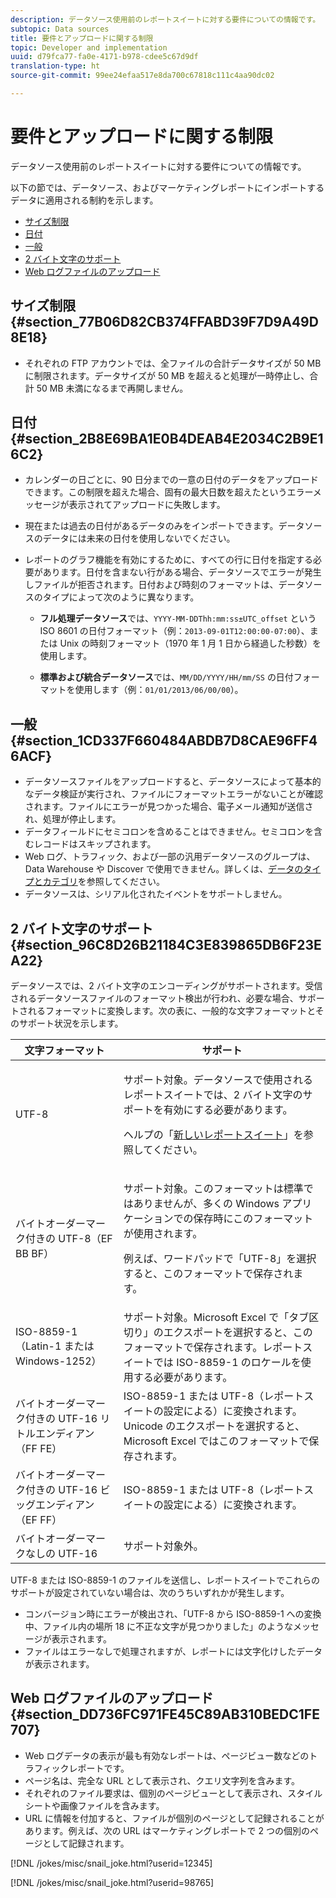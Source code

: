 ```yaml
---
description: データソース使用前のレポートスイートに対する要件についての情報です。
subtopic: Data sources
title: 要件とアップロードに関する制限
topic: Developer and implementation
uuid: d79fca77-fa0e-4171-b978-cdee5c67d9df
translation-type: ht
source-git-commit: 99ee24efaa517e8da700c67818c111c4aa90dc02

---
```



# 要件とアップロードに関する制限

データソース使用前のレポートスイートに対する要件についての情報です。

以下の節では、データソース、およびマーケティングレポートにインポートするデータに適用される制約を示します。

* [サイズ制限](/help/import/c-data-sources/datasrc-requirements.md#section_77B06D82CB374FFABD39F7D9A49D8E18)
* [日付](/help/import/c-data-sources/datasrc-requirements.md#section_2B8E69BA1E0B4DEAB4E2034C2B9E16C2)
* [一般](/help/import/c-data-sources/datasrc-requirements.md#section_1CD337F660484ABDB7D8CAE96FF46ACF)
* [2 バイト文字のサポート](/help/import/c-data-sources/datasrc-requirements.md#section_96C8D26B21184C3E839865DB6F23EA22)
* [Web ログファイルのアップロード](/help/import/c-data-sources/datasrc-requirements.md#section_DD736FC971FE45C89AB310BEDC1FE707)

## サイズ制限 {#section_77B06D82CB374FFABD39F7D9A49D8E18}

* それぞれの FTP アカウントでは、全ファイルの合計データサイズが 50 MB に制限されます。データサイズが 50 MB を超えると処理が一時停止し、合計 50 MB 未満になるまで再開しません。

## 日付 {#section_2B8E69BA1E0B4DEAB4E2034C2B9E16C2}

* カレンダーの日ごとに、90 日分までの一意の日付のデータをアップロードできます。この制限を超えた場合、固有の最大日数を超えたというエラーメッセージが表示されてアップロードに失敗します。
* 現在または過去の日付があるデータのみをインポートできます。データソースのデータには未来の日付を使用しないでください。
* レポートのグラフ機能を有効にするために、すべての行に日付を指定する必要があります。日付を含まない行がある場合、データソースでエラーが発生しファイルが拒否されます。日付および時刻のフォーマットは、データソースのタイプによって次のように異なります。

   * **フル処理データソース**&#x200B;では、`YYYY-MM-DDThh:mm:ss±UTC_offset` という ISO 8601 の日付フォーマット（例：`2013-09-01T12:00:00-07:00`）、または Unix の時刻フォーマット（1970 年 1 月 1 日から経過した秒数）を使用します。

   * **標準および統合データソース**&#x200B;では、`MM/DD/YYYY/HH/mm/SS` の日付フォーマットを使用します（例：`01/01/2013/06/00/00`）。

## 一般 {#section_1CD337F660484ABDB7D8CAE96FF46ACF}

* データソースファイルをアップロードすると、データソースによって基本的なデータ検証が実行され、ファイルにフォーマットエラーがないことが確認されます。ファイルにエラーが見つかった場合、電子メール通知が送信され、処理が停止します。
* データフィールドにセミコロンを含めることはできません。セミコロンを含むレコードはスキップされます。
* Web ログ、トラフィック、および一部の汎用データソースのグループは、Data Warehouse や Discover で使用できません。詳しくは、[データのタイプとカテゴリ](/help/import/c-data-sources/c-datasrc-types/datasrc-categories.md)を参照してください。
* データソースは、シリアル化されたイベントをサポートしません。

## 2 バイト文字のサポート {#section_96C8D26B21184C3E839865DB6F23EA22}

データソースでは、2 バイト文字のエンコーディングがサポートされます。受信されるデータソースファイルのフォーマット検出が行われ、必要な場合、サポートされるフォーマットに変換します。次の表に、一般的な文字フォーマットとそのサポート状況を示します。

<table id="table_F9E685D7EEAB49A9ABAD622AE630EC21"> 
 <thead> 
  <tr> 
   <th colname="col1" class="entry"> 文字フォーマット </th> 
   <th colname="col2" class="entry"> サポート </th> 
  </tr> 
 </thead>
 <tbody> 
  <tr> 
   <td colname="col1"> UTF-8 </td> 
   <td colname="col2"> <p>サポート対象。データソースで使用されるレポートスイートでは、2 バイト文字のサポートを有効にする必要があります。 </p> <p>ヘルプの「<a href="https://marketing.adobe.com/resources/help/ja_JP/reference/new_report_suite.html"  >新しいレポートスイート</a>」を参照してください。 </p> </td> 
  </tr> 
  <tr> 
   <td colname="col1"> バイトオーダーマーク付きの UTF-8（EF BB BF） </td> 
   <td colname="col2"> <p>サポート対象。このフォーマットは標準ではありませんが、多くの Windows アプリケーションでの保存時にこのフォーマットが使用されます。 </p> <p>例えば、ワードパッドで「UTF-8」を選択すると、このフォーマットで保存されます。 </p> </td> 
  </tr> 
  <tr> 
   <td colname="col1"> ISO-8859-1（Latin-1 または Windows-1252） </td> 
   <td colname="col2"> サポート対象。Microsoft Excel で「タブ区切り」のエクスポートを選択すると、このフォーマットで保存されます。レポートスイートでは ISO-8859-1 のロケールを使用する必要があります。 </td> 
  </tr> 
  <tr> 
   <td colname="col1"> バイトオーダーマーク付きの UTF-16 リトルエンディアン（FF FE） </td> 
   <td colname="col2"> ISO-8859-1 または UTF-8（レポートスイートの設定による）に変換されます。Unicode のエクスポートを選択すると、Microsoft Excel ではこのフォーマットで保存されます。 </td> 
  </tr> 
  <tr> 
   <td colname="col1"> バイトオーダーマーク付きの UTF-16 ビッグエンディアン（EF FF） </td> 
   <td colname="col2"> ISO-8859-1 または UTF-8（レポートスイートの設定による）に変換されます。 </td> 
  </tr> 
  <tr> 
   <td colname="col1"> バイトオーダーマークなしの UTF-16 </td> 
   <td colname="col2"> サポート対象外。 </td> 
  </tr> 
 </tbody> 
</table>

UTF-8 または ISO-8859-1 のファイルを送信し、レポートスイートでこれらのサポートが設定されていない場合は、次のうちいずれかが発生します。

* コンバージョン時にエラーが検出され、「UTF-8 から ISO-8859-1 への変換中、ファイル内の場所 18 に不正な文字が見つかりました」のようなメッセージが表示されます。
* ファイルはエラーなしで処理されますが、レポートには文字化けしたデータが表示されます。

## Web ログファイルのアップロード {#section_DD736FC971FE45C89AB310BEDC1FE707}

* Web ログデータの表示が最も有効なレポートは、ページビュー数などのトラフィックレポートです。
* ページ名は、完全な URL として表示され、クエリ文字列を含みます。
* それぞれのファイル要求は、個別のページビューとして表示され、スタイルシートや画像ファイルを含みます。
* URL に情報を付加すると、ファイルが個別のページとして記録されることがあります。例えば、次の URL はマーケティングレポートで 2 つの個別のページとして記録されます。

[!DNL /jokes/misc/snail_joke.html?userid=12345]

[!DNL /jokes/misc/snail_joke.html?userid=98765]
